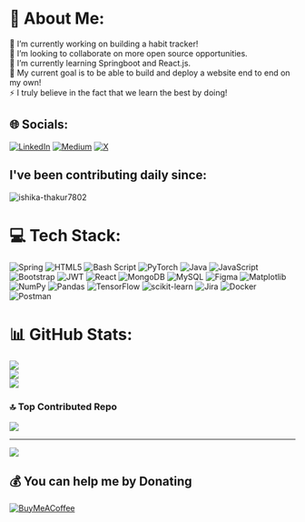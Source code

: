 # 💫 About Me:
🔭 I’m currently working on building a habit tracker!<br>👯 I’m looking to collaborate on more open source opportunities.<br>🌱 I’m currently learning Springboot and React.js.<br>💬 My current goal is to be able to build and deploy a website end to end on my own!<br>⚡ I truly believe in the fact that we learn the best by doing!


## 🌐 Socials:
[![LinkedIn](https://img.shields.io/badge/LinkedIn-%230077B5.svg?logo=linkedin&logoColor=white)](https://linkedin.com/in/ishika-thakur) [![Medium](https://img.shields.io/badge/Medium-12100E?logo=medium&logoColor=white)](https://medium.com/@@ishikathakur7802) [![X](https://img.shields.io/badge/X-black.svg?logo=X&logoColor=white)](https://x.com/@IshikaThakur078) 

## I've been contributing daily since:
<p><img align="center" src="https://github-readme-streak-stats.herokuapp.com/?user=ishika-thakur7802&" alt="ishika-thakur7802" /></p>

# 💻 Tech Stack:
![Spring](https://img.shields.io/badge/spring-%236DB33F.svg?style=plastic&logo=spring&logoColor=white) ![HTML5](https://img.shields.io/badge/html5-%23E34F26.svg?style=plastic&logo=html5&logoColor=white) ![Bash Script](https://img.shields.io/badge/bash_script-%23121011.svg?style=plastic&logo=gnu-bash&logoColor=white) ![PyTorch](https://img.shields.io/badge/PyTorch-%23EE4C2C.svg?style=plastic&logo=PyTorch&logoColor=white) ![Java](https://img.shields.io/badge/java-%23ED8B00.svg?style=plastic&logo=openjdk&logoColor=white) ![JavaScript](https://img.shields.io/badge/javascript-%23323330.svg?style=plastic&logo=javascript&logoColor=%23F7DF1E) ![Bootstrap](https://img.shields.io/badge/bootstrap-%238511FA.svg?style=plastic&logo=bootstrap&logoColor=white) ![JWT](https://img.shields.io/badge/JWT-black?style=plastic&logo=JSON%20web%20tokens) ![React](https://img.shields.io/badge/react-%2320232a.svg?style=plastic&logo=react&logoColor=%2361DAFB) ![MongoDB](https://img.shields.io/badge/MongoDB-%234ea94b.svg?style=plastic&logo=mongodb&logoColor=white) ![MySQL](https://img.shields.io/badge/mysql-4479A1.svg?style=plastic&logo=mysql&logoColor=white) ![Figma](https://img.shields.io/badge/figma-%23F24E1E.svg?style=plastic&logo=figma&logoColor=white) ![Matplotlib](https://img.shields.io/badge/Matplotlib-%23ffffff.svg?style=plastic&logo=Matplotlib&logoColor=black) ![NumPy](https://img.shields.io/badge/numpy-%23013243.svg?style=plastic&logo=numpy&logoColor=white) ![Pandas](https://img.shields.io/badge/pandas-%23150458.svg?style=plastic&logo=pandas&logoColor=white) ![TensorFlow](https://img.shields.io/badge/TensorFlow-%23FF6F00.svg?style=plastic&logo=TensorFlow&logoColor=white) ![scikit-learn](https://img.shields.io/badge/scikit--learn-%23F7931E.svg?style=plastic&logo=scikit-learn&logoColor=white) ![Jira](https://img.shields.io/badge/jira-%230A0FFF.svg?style=plastic&logo=jira&logoColor=white) ![Docker](https://img.shields.io/badge/docker-%230db7ed.svg?style=plastic&logo=docker&logoColor=white) ![Postman](https://img.shields.io/badge/Postman-FF6C37?style=plastic&logo=postman&logoColor=white)
# 📊 GitHub Stats:
![](https://github-readme-stats.vercel.app/api?username=ishika-thakur7802&theme=dark&hide_border=true&include_all_commits=false&count_private=true)<br/>
![](https://github-readme-streak-stats.herokuapp.com/?user=ishika-thakur7802&theme=dark&hide_border=true)<br/>
![](https://github-readme-stats.vercel.app/api/top-langs/?username=ishika-thakur7802&theme=dark&hide_border=true&include_all_commits=false&count_private=true&layout=compact)

### 🔝 Top Contributed Repo
![](https://github-contributor-stats.vercel.app/api?username=ishika-thakur7802&limit=5&theme=dark&combine_all_yearly_contributions=true)

---
[![](https://visitcount.itsvg.in/api?id=ishika-thakur7802&icon=1&color=0)](https://visitcount.itsvg.in)

  ## 💰 You can help me by Donating
  [![BuyMeACoffee](https://img.shields.io/badge/Buy%20Me%20a%20Coffee-ffdd00?style=for-the-badge&logo=buy-me-a-coffee&logoColor=black)](https://buymeacoffee.com/ishika7) 

  
<!-- Proudly created with GPRM ( https://gprm.itsvg.in ) -->
